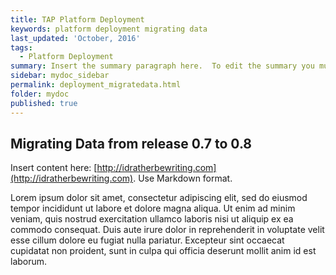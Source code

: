 ```yaml
---
title: TAP Platform Deployment
keywords: platform deployment migrating data
last_updated: 'October, 2016'
tags:
  - Platform Deployment
summary: Insert the summary paragraph here.  To edit the summary you must edit the meta data for this post. 
sidebar: mydoc_sidebar
permalink: deployment_migratedata.html
folder: mydoc
published: true
---
```


## Migrating Data from release 0.7 to 0.8

Insert content here: [http://idratherbewriting.com](http://idratherbewriting.com). Use Markdown format.

Lorem ipsum dolor sit amet, consectetur adipiscing elit, sed do eiusmod tempor incididunt ut labore et dolore magna aliqua. Ut enim ad minim veniam, quis nostrud exercitation ullamco laboris nisi ut aliquip ex ea commodo consequat. Duis aute irure dolor in reprehenderit in voluptate velit esse cillum dolore eu fugiat nulla pariatur. Excepteur sint occaecat cupidatat non proident, sunt in culpa qui officia deserunt mollit anim id est laborum.


